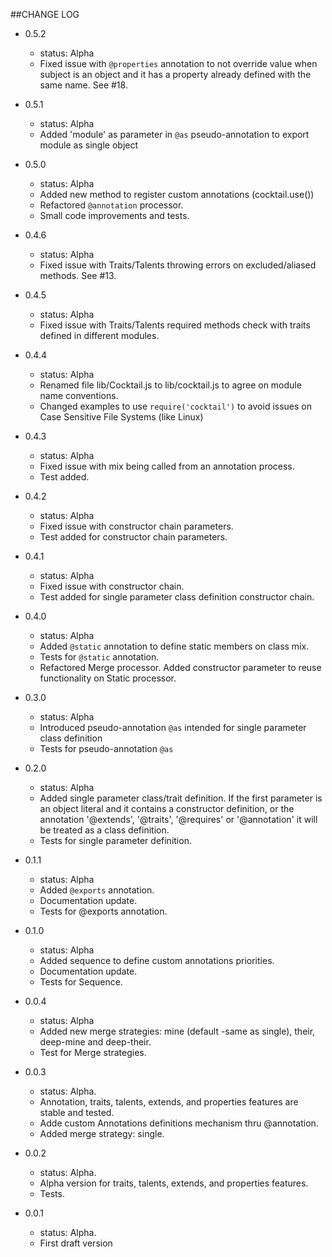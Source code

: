 ##CHANGE LOG

- 0.5.2
    - status: Alpha
    - Fixed issue with `@properties` annotation to not override value when subject is an object and it has a property already defined with the same name. See #18.

- 0.5.1
    - status: Alpha
    - Added 'module' as parameter in `@as` pseudo-annotation to export module as single object

- 0.5.0
    - status: Alpha
    - Added new method to register custom annotations (cocktail.use())
    - Refactored `@annotation` processor.
    - Small code improvements and tests.

- 0.4.6
    - status: Alpha
    - Fixed issue with Traits/Talents throwing errors on excluded/aliased methods. See #13.

- 0.4.5
    - status: Alpha
    - Fixed issue with Traits/Talents required methods check with traits defined in different modules.

- 0.4.4
    - status: Alpha
    - Renamed file lib/Cocktail.js to lib/cocktail.js to agree on module name conventions.
    - Changed examples to use `require('cocktail')` to avoid issues on Case Sensitive File Systems (like Linux)

- 0.4.3
    - status: Alpha
    - Fixed issue with mix being called from an annotation process.
    - Test added.

- 0.4.2 
    - status: Alpha
    - Fixed issue with constructor chain parameters.
    - Test added for constructor chain parameters.

- 0.4.1
    - status: Alpha
    - Fixed issue with constructor chain.
    - Test added for single parameter class definition constructor chain.

- 0.4.0
    - status: Alpha
    - Added `@static` annotation to define static members on class mix.
    - Tests for `@static` annotation.
    - Refactored Merge processor. Added constructor parameter to reuse functionality on Static processor.

- 0.3.0
    - status: Alpha
    - Introduced pseudo-annotation `@as` intended for single parameter class definition
    - Tests for pseudo-annotation `@as`

- 0.2.0
    - status: Alpha
    - Added single parameter class/trait definition. If the first parameter is an object literal and it contains a 
    constructor definition, or the annotation '@extends', '@traits', '@requires' or '@annotation' it will be treated as
    a class definition.
    - Tests for single parameter definition.

- 0.1.1
    - status: Alpha
    - Added `@exports` annotation.
    - Documentation update.
    - Tests for @exports annotation.

- 0.1.0
    - status: Alpha
    - Added sequence to define custom annotations priorities.
    - Documentation update.
    - Tests for Sequence.

- 0.0.4
    - status: Alpha
    - Added new merge strategies: mine (default -same as single), their, deep-mine and deep-their.
    - Test for Merge strategies.

- 0.0.3 
    - status: Alpha.
    - Annotation, traits, talents, extends, and properties features are stable and tested.
    - Adde custom Annotations definitions mechanism thru @annotation.
    - Added merge strategy: single.

- 0.0.2
    - status: Alpha.
    - Alpha version for traits, talents, extends, and properties features.
    - Tests.

- 0.0.1
    - status: Alpha.
    - First draft version